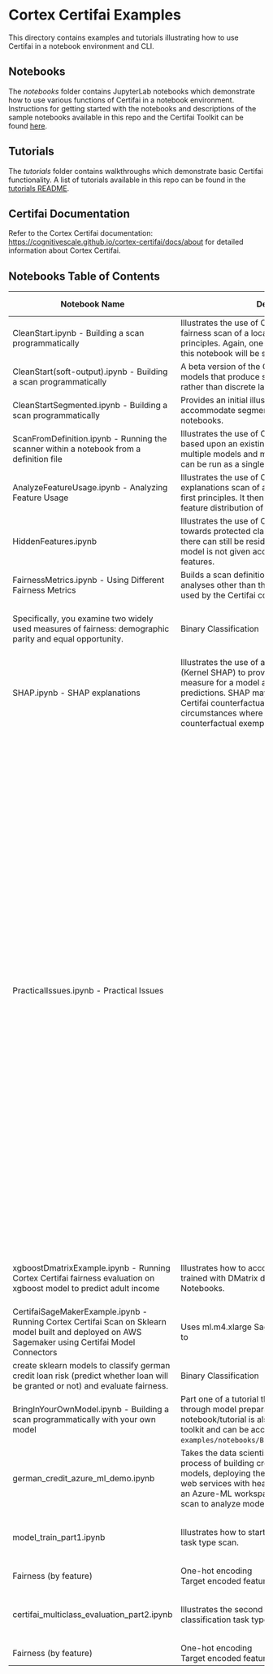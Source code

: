 # Cortex Certifai Examples

This directory contains examples and tutorials illustrating how to use Certifai in a notebook environment and CLI.

## Notebooks

The *notebooks* folder contains JupyterLab notebooks which demonstrate how to use various functions of Certifai in a notebook environment. Instructions for getting started with the notebooks and descriptions of the sample notebooks available in this repo and the Certifai Toolkit can be found [here](https://cognitivescale.github.io/cortex-certifai/docs/toolkit/notebook-usage/jupyter).

## Tutorials

The *tutorials* folder contains walkthroughs which demonstrate basic Certifai functionality. A list of tutorials available in this repo can be found in the [tutorials README](/tutorials/README.md).

## Certifai Documentation

Refer to the Cortex Certifai documentation: https://cognitivescale.github.io/cortex-certifai/docs/about for detailed information about Cortex Certifai.

## Notebooks Table of Contents

| Notebook Name | Description | Task Type | Model Types | Evaluation Types | Key Properties |
| --- | --- | --- | --- | --- | --- |
| CleanStart.ipynb - Building a scan programmatically |  Illustrates the use of Certifai to create and run a fairness scan of a locally defined model from first principles. Again, one of the scan runs produced by this notebook will be saved for viewing |  Binary classification |  SVM <br /> Logistic Regression |  Fairness (by feature) |   |
|  CleanStart(soft-output).ipynb - Building a scan programmatically |  A beta version of the CleanStart notebook for models that produce soft outputs (like probabilities) rather than discrete labels. |  Binary classification | SVM <br /> Logistic Regression | Fairness (by feature) | Soft outputs |
| CleanStartSegmented.ipynb - Building a scan programmatically |  Provides an initial illustration of how to accommodate segmented models in Certifai notebooks. |  Binary classification | SVM <br /> Logistic Regression  | Fairness (by feature) |  Segmented models |
| ScanFromDefinition.ipynb - Running the scanner within a notebook from a definition file  | Illustrates the use of Certifai to generate reports based upon an existing scan definition, with multiple models and multiple analysis types which can be run as a single evaluation.   | Binary classification  | Logistic Regression  |  Fairness (by feature) |   |
|  AnalyzeFeatureUsage.ipynb - Analyzing Feature Usage | Illustrates the use of Certifai to create and run an explanations scan of a locally defined model from first principles. It then analyzes and displays feature distribution of the counterfactuals.  |  Binary classification | Decision Tree <br /> Logistic Regression | Explanations |  Feature Occurrence <br /> Frequency by Model |
| HiddenFeatures.ipynb |  Illustrates the use of Certifai to analyze bias towards protected classes in a model. We show there can still be residual unfairness even if the model is not given access to the protected features. |  Binary classification |  Logistic Regression |  Fairness <br /> Explanations |  Protected features |
| FairnessMetrics.ipynb - Using Different Fairness Metrics | Builds a scan definition to perform multiple fairness analyses other than the burden-based default used by the Certifai counterfactual framework.
Specifically, you examine two widely used measures of fairness: demographic parity and equal opportunity. | Binary Classification | SVM <br /> Logistic Regression | Fairness  | Demographic parity <br /> Equal opportunity <br /> Ground Truth |
| SHAP.ipynb - SHAP explanations | Illustrates the use of an alternative explanation type (Kernel SHAP) to provide both an explainability measure for a model and explanations for individual predictions. SHAP may be used as an alternative to Certifai counterfactual explanation in circumstances where feature weights rather than counterfactual exemplars are preferred. | SVM <br /> Logistic Regression | Explanations  | SHAP Explanations |
|  PracticalIssues.ipynb - Practical Issues |   | Illustrates a couple of practical issues that may occur in typical deployments: <br /> - Pre-encoded data - this notebook shows how to handle datasets in which categorical features have already been encoded as one-hot columns (e.g. - by an ETL process). Explanations are still surfaced with normal categorical values, and the results will be equivalent to those which would have been obtained using an unencoded dataset (with a suitable encoder for the model). <br /> - Bucketing of granular or continuous fairness grouping features | Binary Classification | SVM <br /> Logistic Regression | Fairness (burden) | One-hot encoding <br /> Numerical fairness feature groups |
| xgboostDmatrixExample.ipynb - Running Cortex Certifai fairness evaluation on xgboost model to predict adult income | Illustrates how to accommodate Xgboost models trained with DMatrix data structure in Certifai Notebooks. | Binary Classification | Xboost (XBG) | Fairness | Xboost models <br /> DMatrix data structure
| CertifaiSageMakerExample.ipynb - Running Cortex Certifai Scan on Sklearn model built and deployed on AWS Sagemaker using Certifai Model Connectors | Uses ml.m4.xlarge Sagemaker notebook instance to
create sklearn models to classify german credit loan risk (predict whether loan will be granted or not) and evaluate fairness. |  Binary Classification | SVM <br /> Logistic Regression | Fairness  |  Sagemaker |
| BringInYourOwnModel.ipynb - Building a scan programmatically with your own model | Part one of a tutorial that takes the data scientist through model preparation and scan. This notebook/tutorial is also packaged as part of the toolkit and can be accessed at `examples/notebooks/BringingInYourOwnModel.ipynb`. | Binary Classification | SVM <br /> Logistic Regression | Fairness  <br /> Explainability <br />  Robustness |   |
|  german_credit_azure_ml_demo.ipynb | Takes the data scientists through the end-to-end process of building credit risk (loan approval) models, deploying the models as containerized web services with header-based authentication in an Azure-ML workspace, and running a Certifai scan to analyze model fairness. | Binary Classification  | SVM <br /> Logistic Regression | Fairness (by feature) | Azure Machine Learning Notebook VM  |
| model_train_part1.ipynb |  Illustrates how to start the multiclass classification task type scan. |  Multiclass Classification |  Logistic Regression | Performance Metric: Accuracy  <br /> Explainability-Explanations <br />
Fairness (by feature) | One-hot encoding <br /> Target encoded features |  
| certifai_multiclass_evaluation_part2.ipynb |  Illustrates the second part of the multiclass classification task type. |  Multiclass Classification |  Logistic Regression | Performance Metric: Accuracy  <br /> Explainability-Explanations <br />
Fairness (by feature) | One-hot encoding <br /> Target encoded features |
